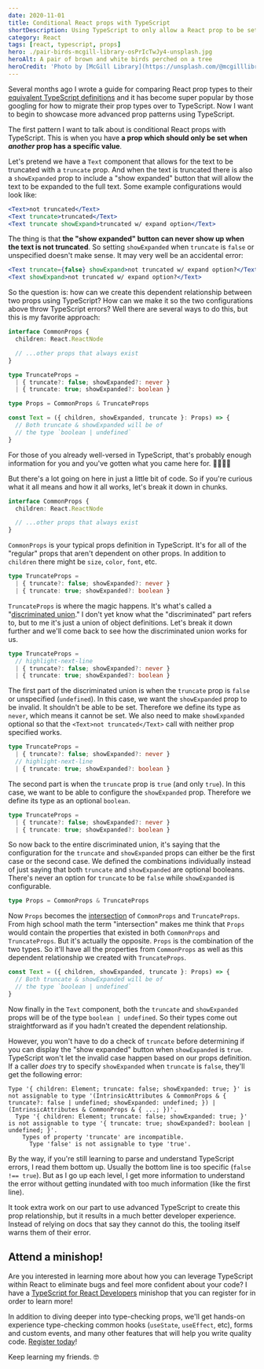 ```yaml
---
date: 2020-11-01
title: Conditional React props with TypeScript
shortDescription: Using TypeScript to only allow a React prop to be set when another has a specific value
category: React
tags: [react, typescript, props]
hero: ./pair-birds-mcgill-library-osPrIcTwJy4-unsplash.jpg
heroAlt: A pair of brown and white birds perched on a tree
heroCredit: 'Photo by [McGill Library](https://unsplash.com/@mcgilllibrary)'
---
```


Several months ago I wrote a guide for comparing React prop types to their [equivalent TypeScript definitions](/blog/react-prop-types-with-typescript/) and it has become super popular by those googling for how to migrate their prop types over to TypeScript. Now I want to begin to showcase more advanced prop patterns using TypeScript.

The first pattern I want to talk about is conditional React props with TypeScript. This is when you have **a prop which should only be set when _another_ prop has a specific value**.

Let's pretend we have a `Text` component that allows for the text to be truncated with a `truncate` prop. And when the text is truncated there is also a `showExpanded` prop to include a "show expanded" button that will allow the text to be expanded to the full text. Some example configurations would look like:

```jsx
<Text>not truncated</Text>
<Text truncate>truncated</Text>
<Text truncate showExpand>truncated w/ expand option</Text>
```

The thing is that **the "show expanded" button can never show up when the text is not truncated**. So setting `showExpanded` when `truncate` is `false` or unspecified doesn't make sense. It may very well be an accidental error:

```jsx
<Text truncate={false} showExpand>not truncated w/ expand option?</Text>
<Text showExpand>not truncated w/ expand option?</Text>
```

So the question is: how can we create this dependent relationship between two props using TypeScript? How can we make it so the two configurations above throw TypeScript errors? Well there are several ways to do this, but this is my favorite approach:

```typescript
interface CommonProps {
  children: React.ReactNode

  // ...other props that always exist
}

type TruncateProps =
  | { truncate?: false; showExpanded?: never }
  | { truncate: true; showExpanded?: boolean }

type Props = CommonProps & TruncateProps

const Text = ({ children, showExpanded, truncate }: Props) => {
  // Both truncate & showExpanded will be of
  // the type `boolean | undefined`
}
```

For those of you already well-versed in TypeScript, that's probably enough information for you and you've gotten what you came here for. ✌🏾👋🏾

But there's a lot going on here in just a little bit of code. So if you're curious what it all means and how it all works, let's break it down in chunks.

```typescript
interface CommonProps {
  children: React.ReactNode

  // ...other props that always exist
}
```

`CommonProps` is your typical props definition in TypeScript. It's for all of the "regular" props that aren't dependent on other props. In addition to `children` there might be `size`, `color`, `font`, etc.

```typescript
type TruncateProps =
  | { truncate?: false; showExpanded?: never }
  | { truncate: true; showExpanded?: boolean }
```

`TruncateProps` is where the magic happens. It's what's called a "[discriminated union](https://www.typescriptlang.org/docs/handbook/2/narrowing.html#discriminated-unions)." I don't yet know what the "discriminated" part refers to, but to me it's just a union of object definitions. Let's break it down further and we'll come back to see how the discriminated union works for us.

```typescript
type TruncateProps =
  // highlight-next-line
  | { truncate?: false; showExpanded?: never }
  | { truncate: true; showExpanded?: boolean }
```

The first part of the discriminated union is when the `truncate` prop is `false` or unspecified (`undefined`). In this case, we want the `showExpanded` prop to be invalid. It shouldn't be able to be set. Therefore we define its type as `never`, which means it cannot be set. We also need to make `showExpanded` optional so that the `<Text>not truncated</Text>` call with neither prop specified works.

```typescript
type TruncateProps =
  | { truncate?: false; showExpanded?: never }
  // highlight-next-line
  | { truncate: true; showExpanded?: boolean }
```

The second part is when the `truncate` prop is `true` (and only `true`). In this case, we want to be able to configure the `showExpanded` prop. Therefore we define its type as an optional `boolean`.

```typescript
type TruncateProps =
  | { truncate?: false; showExpanded?: never }
  | { truncate: true; showExpanded?: boolean }
```

So now back to the entire discriminated union, it's saying that the configuration for the `truncate` and `showExpanded` props can either be the first case or the second case. We defined the combinations individually instead of just saying that both `truncate` and `showExpanded` are optional booleans. There's never an option for `truncate` to be `false` while `showExpanded` is configurable.

```typescript
type Props = CommonProps & TruncateProps
```

Now `Props` becomes the [intersection](https://www.typescriptlang.org/docs/handbook/unions-and-intersections.html#intersection-types) of `CommonProps` and `TruncateProps`. From high school math the term "intersection" makes me think that `Props` would contain the properties that existed in both `CommonProps` and `TruncateProps`. But it's actually the opposite. `Props` is the combination of the two types. So it'll have all the properties from `CommonProps` as well as this dependent relationship we created with `TruncateProps`.

```typescript
const Text = ({ children, showExpanded, truncate }: Props) => {
  // Both truncate & showExpanded will be of
  // the type `boolean | undefined`
}
```

Now finally in the `Text` component, both the `truncate` and `showExpanded` props will be of the type `boolean | undefined`. So their types come out straightforward as if you hadn't created the dependent relationship.

However, you won't have to do a check of `truncate` before determining if you can display the "show expanded" button when `showExpanded` is `true`. TypeScript won't let the invalid case happen based on our props definition. If a caller _does_ try to specify `showExpanded` when `truncate` is `false`, they'll get the following error:

```text
Type '{ children: Element; truncate: false; showExpanded: true; }' is not assignable to type '(IntrinsicAttributes & CommonProps & { truncate?: false | undefined; showExpanded: undefined; }) | (IntrinsicAttributes & CommonProps & { ...; })'.
  Type '{ children: Element; truncate: false; showExpanded: true; }' is not assignable to type '{ truncate: true; showExpanded?: boolean | undefined; }'.
    Types of property 'truncate' are incompatible.
      Type 'false' is not assignable to type 'true'.
```

By the way, if you're still learning to parse and understand TypeScript errors, I read them bottom up. Usually the bottom line is too specific (`false !== true`). But as I go up each level, I get more information to understand the error without getting inundated with too much information (like the first line).

It took extra work on our part to use advanced TypeScript to create this prop relationship, but it results in a much better developer experience. Instead of relying on docs that say they cannot do this, the tooling itself warns them of their error.

## Attend a minishop!

Are you interested in learning more about how you can leverage TypeScript within React to eliminate bugs and feel more confident about your code? I have a [TypeScript for React Developers](/minishops/typescript-for-react-developers/) minishop that you can register for in order to learn more!

In addition to diving deeper into type-checking props, we'll get hands-on experience type-checking common hooks (`useState`, `useEffect`, etc), forms and custom events, and many other features that will help you write quality code. [Register today](/minishops/typescript-for-react-developers/)!

Keep learning my friends. 🤓
